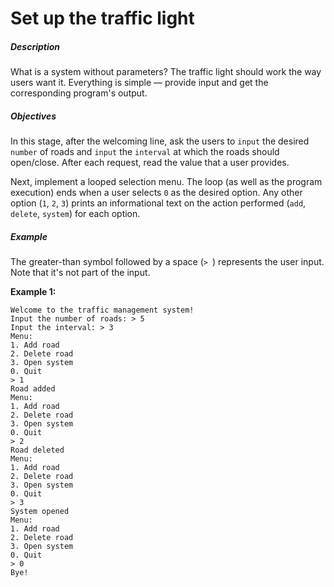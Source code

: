 # Set up the traffic light
<div class="step-text">
<h5 id="description">Description</h5>
<p>What is a system without parameters? The traffic light should work the way users want it. Everything is simple — provide input and get the corresponding program's output.</p>
<h5 id="objectives">Objectives</h5>
<p>In this stage, after the welcoming line, ask the users to <code class="java">input</code> the desired <code class="java">number</code> of roads and <code class="java">input</code> the <code class="java">interval</code> at which the roads should open/close. After each request, read the value that a user provides.</p>
<p>Next, implement a looped selection menu. The loop (as well as the program execution) ends when a user selects <code class="java">0</code> as the desired option. Any other option (<code class="java">1</code>, <code class="java">2</code>, <code class="java">3</code>) prints an informational text on the action performed (<code class="java">add</code>, <code class="java">delete</code>, <code class="java">system</code>) for each option.</p>
<h5 id="example">Example</h5>
<p>The greater-than symbol followed by a space (<code class="java">&gt; </code>) represents the user input. Note that it's not part of the input.</p>
<p><strong>Example 1:</strong></p>
<pre><code class="language-no-highlight">Welcome to the traffic management system!
Input the number of roads: &gt; 5
Input the interval: &gt; 3
Menu:
1. Add road
2. Delete road
3. Open system
0. Quit
&gt; 1
Road added
Menu:
1. Add road
2. Delete road
3. Open system
0. Quit
&gt; 2
Road deleted
Menu:
1. Add road
2. Delete road
3. Open system
0. Quit
&gt; 3
System opened
Menu:
1. Add road
2. Delete road
3. Open system
0. Quit
&gt; 0
Bye!</code></pre>
</div>
